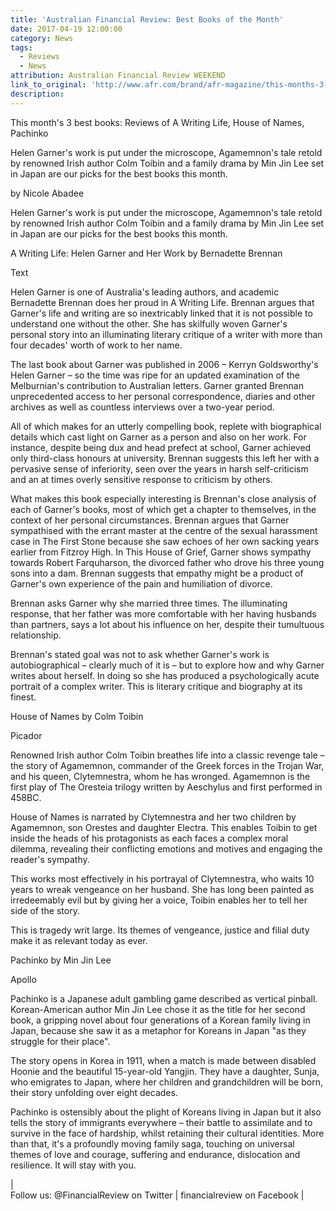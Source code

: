 ```yaml
---
title: 'Australian Financial Review: Best Books of the Month'
date: 2017-04-19 12:00:00
category: News
tags:
  - Reviews
  - News
attribution: Australian Financial Review WEEKEND
link_to_original: 'http://www.afr.com/brand/afr-magazine/this-months-3-best-books-reviews-of-a-writing-life-house-of-names-pachinko-20170306-gurfr9'
description:
---
```



This month's 3 best books: Reviews of A Writing Life, House of Names, Pachinko

Helen Garner's work is put under the microscope, Agamemnon's tale retold by renowned Irish author Colm Toibin and a family drama by Min Jin Lee set in Japan are our picks for the best books this month.

by Nicole Abadee

Helen Garner's work is put under the microscope, Agamemnon's tale retold by renowned Irish author Colm Toibin and a family drama by Min Jin Lee set in Japan are our picks for the best books this month.

A Writing Life: Helen Garner and Her Work by Bernadette Brennan

Text

Helen Garner is one of Australia's leading authors, and academic Bernadette Brennan does her proud in A Writing Life. Brennan argues that Garner's life and writing are so inextricably linked that it is not possible to understand one without the other. She has skilfully woven Garner's personal story into an illuminating literary critique of a writer with more than four decades' worth of work to her name.

The last book about Garner was published in 2006 – Kerryn Goldsworthy's Helen Garner – so the time was ripe for an updated examination of the Melburnian's contribution to Australian letters. Garner granted Brennan unprecedented access to her personal correspondence, diaries and other archives as well as countless interviews over a two-year period.

All of which makes for an utterly compelling book, replete with biographical details which cast light on Garner as a person and also on her work. For instance, despite being dux and head prefect at school, Garner achieved only third-class honours at university. Brennan suggests this left her with a pervasive sense of inferiority, seen over the years in harsh self-criticism and an at times overly sensitive response to criticism by others.

What makes this book especially interesting is Brennan's close analysis of each of Garner's books, most of which get a chapter to themselves, in the context of her personal circumstances. Brennan argues that Garner sympathised with the errant master at the centre of the sexual harassment case in The First Stone because she saw echoes of her own sacking years earlier from Fitzroy High. In This House of Grief, Garner shows sympathy towards Robert Farquharson, the divorced father who drove his three young sons into a dam. Brennan suggests that empathy might be a product of Garner's own experience of the pain and humiliation of divorce.

Brennan asks Garner why she married three times. The illuminating response, that her father was more comfortable with her having husbands than partners, says a lot about his influence on her, despite their tumultuous relationship.

Brennan's stated goal was not to ask whether Garner's work is autobiographical – clearly much of it is – but to explore how and why Garner writes about herself. In doing so she has produced a psychologically acute portrait of a complex writer. This is literary critique and biography at its finest.

House of Names by Colm Toibin

Picador

Renowned Irish author Colm Toibin breathes life into a classic revenge tale – the story of Agamemnon, commander of the Greek forces in the Trojan War, and his queen, Clytemnestra, whom he has wronged. Agamemnon is the first play of The Oresteia trilogy written by Aeschylus and first performed in 458BC.

House of Names is narrated by Clytemnestra and her two children by Agamemnon, son Orestes and daughter Electra. This enables Toibin to get inside the heads of his protagonists as each faces a complex moral dilemma, revealing their conflicting emotions and motives and engaging the reader's sympathy.

This works most effectively in his portrayal of Clytemnestra, who waits 10 years to wreak vengeance on her husband. She has long been painted as irredeemably evil but by giving her a voice, Toibin enables her to tell her side of the story.

This is tragedy writ large. Its themes of vengeance, justice and filial duty make it as relevant today as ever.

Pachinko by Min Jin Lee

Apollo

Pachinko is a Japanese adult gambling game described as vertical pinball. Korean-American author Min Jin Lee chose it as the title for her second book, a gripping novel about four generations of a Korean family living in Japan, because she saw it as a metaphor for Koreans in Japan "as they struggle for their place".

The story opens in Korea in 1911, when a match is made between disabled Hoonie and the beautiful 15-year-old Yangjin. They have a daughter, Sunja, who emigrates to Japan, where her children and grandchildren will be born, their story unfolding over eight decades.

Pachinko is ostensibly about the plight of Koreans living in Japan but it also tells the story of immigrants everywhere – their battle to assimilate and to survive in the face of hardship, whilst retaining their cultural identities. More than that, it's a profoundly moving family saga, touching on universal themes of love and courage, suffering and endurance, dislocation and resilience. It will stay with you.

| <br>Follow us: @FinancialReview on Twitter       | financialreview on Facebook |